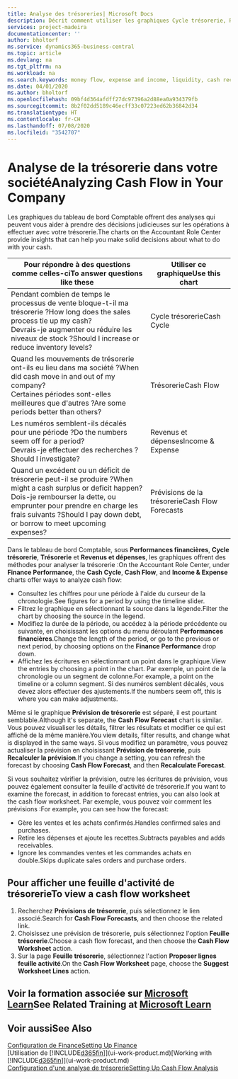 ```yaml
---
title: Analyse des trésoreries| Microsoft Docs
description: Décrit comment utiliser les graphiques Cycle trésorerie, Revenus et dépenses, Trésorerie et Prévision de trésorerie pour analyser les flux de trésorerie passés et futurs, entrants et sortants de votre société.
services: project-madeira
documentationcenter: ''
author: bholtorf
ms.service: dynamics365-business-central
ms.topic: article
ms.devlang: na
ms.tgt_pltfrm: na
ms.workload: na
ms.search.keywords: money flow, expense and income, liquidity, cash receipts minus cash payments, Cartera
ms.date: 04/01/2020
ms.author: bholtorf
ms.openlocfilehash: 09bf4d364afdff27dc97396a2d88ea0a934379fb
ms.sourcegitcommit: 8b2f02dd5189c46ecff33c07223ed62b36842d34
ms.translationtype: HT
ms.contentlocale: fr-CH
ms.lasthandoff: 07/08/2020
ms.locfileid: "3542707"
---
```

# <a name="analyzing-cash-flow-in-your-company"></a><span data-ttu-id="c9537-103">Analyse de la trésorerie dans votre société</span><span class="sxs-lookup"><span data-stu-id="c9537-103">Analyzing Cash Flow in Your Company</span></span>
<span data-ttu-id="c9537-104">Les graphiques du tableau de bord Comptable offrent des analyses qui peuvent vous aider à prendre des décisions judicieuses sur les opérations à effectuer avec votre trésorerie.</span><span class="sxs-lookup"><span data-stu-id="c9537-104">The charts on the Accountant Role Center provide insights that can help you make solid decisions about what to do with your cash.</span></span>  

| <span data-ttu-id="c9537-105">Pour répondre à des questions comme celles-ci</span><span class="sxs-lookup"><span data-stu-id="c9537-105">To answer questions like these</span></span> | <span data-ttu-id="c9537-106">Utiliser ce graphique</span><span class="sxs-lookup"><span data-stu-id="c9537-106">Use this chart</span></span> |
| --- | --- |
| <span data-ttu-id="c9537-107">Pendant combien de temps le processus de vente bloque-t-il ma trésorerie ?</span><span class="sxs-lookup"><span data-stu-id="c9537-107">How long does the sales process tie up my cash?</span></span></br> <span data-ttu-id="c9537-108">Devrais-je augmenter ou réduire les niveaux de stock ?</span><span class="sxs-lookup"><span data-stu-id="c9537-108">Should I increase or reduce inventory levels?</span></span> |<span data-ttu-id="c9537-109">Cycle trésorerie</span><span class="sxs-lookup"><span data-stu-id="c9537-109">Cash Cycle</span></span> |
| <span data-ttu-id="c9537-110">Quand les mouvements de trésorerie ont-ils eu lieu dans ma société ?</span><span class="sxs-lookup"><span data-stu-id="c9537-110">When did cash move in and out of my company?</span></span></br> <span data-ttu-id="c9537-111">Certaines périodes sont-elles meilleures que d'autres ?</span><span class="sxs-lookup"><span data-stu-id="c9537-111">Are some periods better than others?</span></span> |<span data-ttu-id="c9537-112">Trésorerie</span><span class="sxs-lookup"><span data-stu-id="c9537-112">Cash Flow</span></span> |
| <span data-ttu-id="c9537-113">Les numéros semblent-ils décalés pour une période ?</span><span class="sxs-lookup"><span data-stu-id="c9537-113">Do the numbers seem off for a period?</span></span></br> <span data-ttu-id="c9537-114">Devrais-je effectuer des recherches ?</span><span class="sxs-lookup"><span data-stu-id="c9537-114">Should I investigate?</span></span> |<span data-ttu-id="c9537-115">Revenus et dépenses</span><span class="sxs-lookup"><span data-stu-id="c9537-115">Income & Expense</span></span> |
| <span data-ttu-id="c9537-116">Quand un excédent ou un déficit de trésorerie peut-il se produire ?</span><span class="sxs-lookup"><span data-stu-id="c9537-116">When might a cash surplus or deficit happen?</span></span></br> <span data-ttu-id="c9537-117">Dois-je rembourser la dette, ou emprunter pour prendre en charge les frais suivants ?</span><span class="sxs-lookup"><span data-stu-id="c9537-117">Should I pay down debt, or borrow to meet upcoming expenses?</span></span> |<span data-ttu-id="c9537-118">Prévisions de la trésorerie</span><span class="sxs-lookup"><span data-stu-id="c9537-118">Cash Flow Forecasts</span></span> |

<span data-ttu-id="c9537-119">Dans le tableau de bord Comptable, sous **Performances financières**, **Cycle trésorerie**, **Trésorerie** et **Revenus et dépenses**, les graphiques offrent des méthodes pour analyser la trésorerie :</span><span class="sxs-lookup"><span data-stu-id="c9537-119">On the Accountant Role Center, under **Finance Performance**, the **Cash Cycle**, **Cash Flow**, and **Income & Expense** charts offer ways to analyze cash flow:</span></span>  

* <span data-ttu-id="c9537-120">Consultez les chiffres pour une période à l'aide du curseur de la chronologie.</span><span class="sxs-lookup"><span data-stu-id="c9537-120">See figures for a period by using the timeline slider.</span></span>  
* <span data-ttu-id="c9537-121">Filtrez le graphique en sélectionnant la source dans la légende.</span><span class="sxs-lookup"><span data-stu-id="c9537-121">Filter the chart by choosing the source in the legend.</span></span>  
* <span data-ttu-id="c9537-122">Modifiez la durée de la période, ou accédez à la période précédente ou suivante, en choisissant les options du menu déroulant **Performances financières**.</span><span class="sxs-lookup"><span data-stu-id="c9537-122">Change the length of the period, or go to the previous or next period, by choosing options on the **Finance Performance** drop down.</span></span>  
* <span data-ttu-id="c9537-123">Affichez les écritures en sélectionnant un point dans le graphique.</span><span class="sxs-lookup"><span data-stu-id="c9537-123">View the entries by choosing a point in the chart.</span></span> <span data-ttu-id="c9537-124">Par exemple, un point de la chronologie ou un segment de colonne.</span><span class="sxs-lookup"><span data-stu-id="c9537-124">For example, a point on the timeline or a column segment.</span></span> <span data-ttu-id="c9537-125">Si des numéros semblent décalés, vous devez alors effectuer des ajustements.</span><span class="sxs-lookup"><span data-stu-id="c9537-125">If the numbers seem off, this is where you can make adjustments.</span></span>  

<span data-ttu-id="c9537-126">Même si le graphique **Prévision de trésorerie** est séparé, il est pourtant semblable.</span><span class="sxs-lookup"><span data-stu-id="c9537-126">Although it's separate, the **Cash Flow Forecast** chart is similar.</span></span> <span data-ttu-id="c9537-127">Vous pouvez visualiser les détails, filtrer les résultats et modifier ce qui est affiché de la même manière.</span><span class="sxs-lookup"><span data-stu-id="c9537-127">You view details, filter results, and change what is displayed in the same ways.</span></span> <span data-ttu-id="c9537-128">Si vous modifiez un paramètre, vous pouvez actualiser la prévision en choisissant **Prévision de trésorerie**, puis **Recalculer la prévision**.</span><span class="sxs-lookup"><span data-stu-id="c9537-128">If you change a setting, you can refresh the forecast by choosing **Cash Flow Forecast**, and then **Recalculate Forecast**.</span></span>

<span data-ttu-id="c9537-129">Si vous souhaitez vérifier la prévision, outre les écritures de prévision, vous pouvez également consulter la feuille d'activité de trésorerie.</span><span class="sxs-lookup"><span data-stu-id="c9537-129">If you want to examine the forecast, in addition to forecast entries, you can also look at the cash flow worksheet.</span></span> <span data-ttu-id="c9537-130">Par exemple, vous pouvez voir comment les prévisions :</span><span class="sxs-lookup"><span data-stu-id="c9537-130">For example, you can see how the forecast:</span></span>

* <span data-ttu-id="c9537-131">Gère les ventes et les achats confirmés.</span><span class="sxs-lookup"><span data-stu-id="c9537-131">Handles confirmed sales and purchases.</span></span>  
* <span data-ttu-id="c9537-132">Retire les dépenses et ajoute les recettes.</span><span class="sxs-lookup"><span data-stu-id="c9537-132">Subtracts payables and adds receivables.</span></span>  
* <span data-ttu-id="c9537-133">Ignore les commandes ventes et les commandes achats en double.</span><span class="sxs-lookup"><span data-stu-id="c9537-133">Skips duplicate sales orders and purchase orders.</span></span>  

## <a name="to-view-a-cash-flow-worksheet"></a><span data-ttu-id="c9537-134">Pour afficher une feuille d'activité de trésorerie</span><span class="sxs-lookup"><span data-stu-id="c9537-134">To view a cash flow worksheet</span></span>
1. <span data-ttu-id="c9537-135">Recherchez **Prévisions de trésorerie**, puis sélectionnez le lien associé.</span><span class="sxs-lookup"><span data-stu-id="c9537-135">Search for **Cash Flow Forecasts**, and then choose the related link.</span></span>  
2. <span data-ttu-id="c9537-136">Choisissez une prévision de trésorerie, puis sélectionnez l'option **Feuille trésorerie**.</span><span class="sxs-lookup"><span data-stu-id="c9537-136">Choose a cash flow forecast, and then choose the **Cash Flow Worksheet** action.</span></span>  
3. <span data-ttu-id="c9537-137">Sur la page **Feuille trésorerie**, sélectionnez l'action **Proposer lignes feuille activité**.</span><span class="sxs-lookup"><span data-stu-id="c9537-137">On the **Cash Flow Worksheet** page, choose the **Suggest Worksheet Lines** action.</span></span>  

## <a name="see-related-training-at-microsoft-learn"></a><span data-ttu-id="c9537-138">Voir la formation associée sur [Microsoft Learn](/learn/modules/forecast-cash-flow-dynamics-365-business-central/index)</span><span class="sxs-lookup"><span data-stu-id="c9537-138">See Related Training at [Microsoft Learn](/learn/modules/forecast-cash-flow-dynamics-365-business-central/index)</span></span>

## <a name="see-also"></a><span data-ttu-id="c9537-139">Voir aussi</span><span class="sxs-lookup"><span data-stu-id="c9537-139">See Also</span></span>
[<span data-ttu-id="c9537-140">Configuration de Finance</span><span class="sxs-lookup"><span data-stu-id="c9537-140">Setting Up Finance</span></span>](finance-setup-finance.md)  
<span data-ttu-id="c9537-141">[Utilisation de [!INCLUDE[d365fin](includes/d365fin_md.md)]](ui-work-product.md)</span><span class="sxs-lookup"><span data-stu-id="c9537-141">[Working with [!INCLUDE[d365fin](includes/d365fin_md.md)]](ui-work-product.md)</span></span>  
[<span data-ttu-id="c9537-142">Configuration d'une analyse de trésorerie</span><span class="sxs-lookup"><span data-stu-id="c9537-142">Setting Up Cash Flow Analysis</span></span>](finance-setup-cash-flow-analyses.md)  
